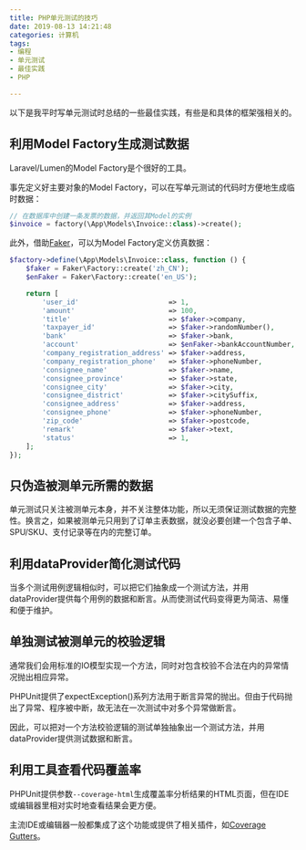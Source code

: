 ```yaml
---
title: PHP单元测试的技巧
date: 2019-08-13 14:21:48
categories: 计算机
tags:
- 编程
- 单元测试
- 最佳实践
- PHP

---
```


以下是我平时写单元测试时总结的一些最佳实践，有些是和具体的框架强相关的。

## 利用Model Factory生成测试数据

Laravel/Lumen的Model Factory是个很好的工具。

事先定义好主要对象的Model Factory，可以在写单元测试的代码时方便地生成临时数据：

```php
// 在数据库中创建一条发票的数据，并返回其Model的实例
$invoice = factory(\App\Models\Invoice::class)->create();
```

此外，借助[Faker](https://github.com/fzaninotto/Faker)，可以为Model Factory定义仿真数据：

```php
$factory->define(\App\Models\Invoice::class, function () {
    $faker = Faker\Factory::create('zh_CN');
    $enFaker = Faker\Factory::create('en_US');

    return [
        'user_id'                      => 1,
        'amount'                       => 100,
        'title'                        => $faker->company,
        'taxpayer_id'                  => $faker->randomNumber(),
        'bank'                         => $faker->bank,
        'account'                      => $enFaker->bankAccountNumber,
        'company_registration_address' => $faker->address,
        'company_registration_phone'   => $faker->phoneNumber,
        'consignee_name'               => $faker->name,
        'consignee_province'           => $faker->state,
        'consignee_city'               => $faker->city,
        'consignee_district'           => $faker->citySuffix,
        'consignee_address'            => $faker->address,
        'consignee_phone'              => $faker->phoneNumber,
        'zip_code'                     => $faker->postcode,
        'remark'                       => $faker->text,
        'status'                       => 1,
    ];
});
```

## 只伪造被测单元所需的数据

单元测试只关注被测单元本身，并不关注整体功能，所以无须保证测试数据的完整性。换言之，如果被测单元只用到了订单主表数据，就没必要创建一个包含子单、SPU/SKU、支付记录等在内的完整订单。

## 利用dataProvider简化测试代码

当多个测试用例逻辑相似时，可以把它们抽象成一个测试方法，并用dataProvider提供每个用例的数据和断言。从而使测试代码变得更为简洁、易懂和便于维护。

## 单独测试被测单元的校验逻辑

通常我们会用标准的IO模型实现一个方法，同时对包含校验不合法在内的异常情况抛出相应异常。

PHPUnit提供了expectException()系列方法用于断言异常的抛出。但由于代码抛出了异常、程序被中断，故无法在一次测试中对多个异常做断言。

因此，可以把对一个方法校验逻辑的测试单独抽象出一个测试方法，并用dataProvider提供测试数据和断言。

## 利用工具查看代码覆盖率

PHPUnit提供参数`--coverage-html`生成覆盖率分析结果的HTML页面，但在IDE或编辑器里相对实时地查看结果会更方便。

主流IDE或编辑器一般都集成了这个功能或提供了相关插件，如[Coverage Gutters](https://marketplace.visualstudio.com/items?itemName=ryanluker.vscode-coverage-gutters)。
